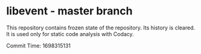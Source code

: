 # libevent - master branch

This repository contains frozen state of the repository.
Its history is cleared. It is used only for static code
analysis with Codacy.

Commit Time: 1698315131